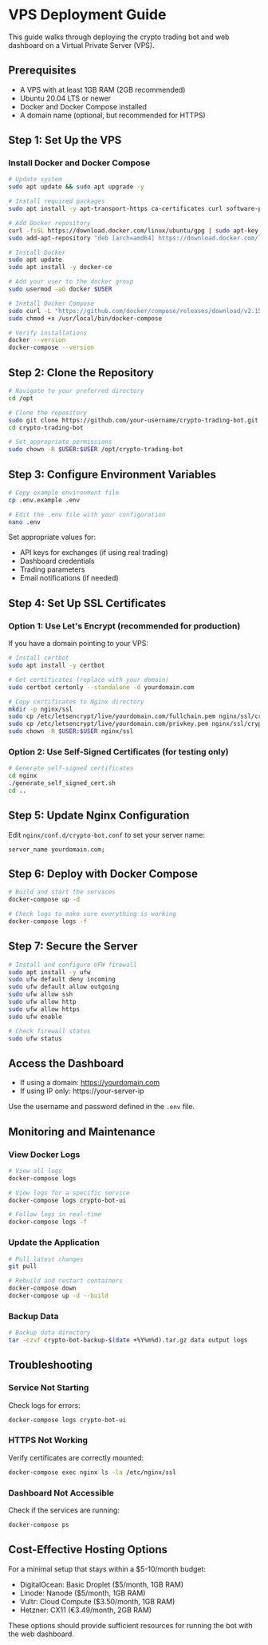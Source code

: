 # VPS Deployment Guide

This guide walks through deploying the crypto trading bot and web dashboard on a Virtual Private Server (VPS).

## Prerequisites

- A VPS with at least 1GB RAM (2GB recommended)
- Ubuntu 20.04 LTS or newer
- Docker and Docker Compose installed
- A domain name (optional, but recommended for HTTPS)

## Step 1: Set Up the VPS

### Install Docker and Docker Compose

```bash
# Update system
sudo apt update && sudo apt upgrade -y

# Install required packages
sudo apt install -y apt-transport-https ca-certificates curl software-properties-common

# Add Docker repository
curl -fsSL https://download.docker.com/linux/ubuntu/gpg | sudo apt-key add -
sudo add-apt-repository "deb [arch=amd64] https://download.docker.com/linux/ubuntu $(lsb_release -cs) stable"

# Install Docker
sudo apt update
sudo apt install -y docker-ce

# Add your user to the docker group
sudo usermod -aG docker $USER

# Install Docker Compose
sudo curl -L "https://github.com/docker/compose/releases/download/v2.15.1/docker-compose-$(uname -s)-$(uname -m)" -o /usr/local/bin/docker-compose
sudo chmod +x /usr/local/bin/docker-compose

# Verify installations
docker --version
docker-compose --version
```

## Step 2: Clone the Repository

```bash
# Navigate to your preferred directory
cd /opt

# Clone the repository
sudo git clone https://github.com/your-username/crypto-trading-bot.git
cd crypto-trading-bot

# Set appropriate permissions
sudo chown -R $USER:$USER /opt/crypto-trading-bot
```

## Step 3: Configure Environment Variables

```bash
# Copy example environment file
cp .env.example .env

# Edit the .env file with your configuration
nano .env
```

Set appropriate values for:
- API keys for exchanges (if using real trading)
- Dashboard credentials
- Trading parameters
- Email notifications (if needed)

## Step 4: Set Up SSL Certificates

### Option 1: Use Let's Encrypt (recommended for production)

If you have a domain pointing to your VPS:

```bash
# Install certbot
sudo apt install -y certbot

# Get certificates (replace with your domain)
sudo certbot certonly --standalone -d yourdomain.com

# Copy certificates to Nginx directory
mkdir -p nginx/ssl
sudo cp /etc/letsencrypt/live/yourdomain.com/fullchain.pem nginx/ssl/crypto-bot.crt
sudo cp /etc/letsencrypt/live/yourdomain.com/privkey.pem nginx/ssl/crypto-bot.key
sudo chown -R $USER:$USER nginx/ssl
```

### Option 2: Use Self-Signed Certificates (for testing only)

```bash
# Generate self-signed certificates
cd nginx
./generate_self_signed_cert.sh
cd ..
```

## Step 5: Update Nginx Configuration

Edit `nginx/conf.d/crypto-bot.conf` to set your server name:

```nginx
server_name yourdomain.com;
```

## Step 6: Deploy with Docker Compose

```bash
# Build and start the services
docker-compose up -d

# Check logs to make sure everything is working
docker-compose logs -f
```

## Step 7: Secure the Server

```bash
# Install and configure UFW firewall
sudo apt install -y ufw
sudo ufw default deny incoming
sudo ufw default allow outgoing
sudo ufw allow ssh
sudo ufw allow http
sudo ufw allow https
sudo ufw enable

# Check firewall status
sudo ufw status
```

## Access the Dashboard

- If using a domain: https://yourdomain.com
- If using IP only: https://your-server-ip

Use the username and password defined in the `.env` file.

## Monitoring and Maintenance

### View Docker Logs

```bash
# View all logs
docker-compose logs

# View logs for a specific service
docker-compose logs crypto-bot-ui

# Follow logs in real-time
docker-compose logs -f
```

### Update the Application

```bash
# Pull latest changes
git pull

# Rebuild and restart containers
docker-compose down
docker-compose up -d --build
```

### Backup Data

```bash
# Backup data directory
tar -czvf crypto-bot-backup-$(date +%Y%m%d).tar.gz data output logs
```

## Troubleshooting

### Service Not Starting

Check logs for errors:
```bash
docker-compose logs crypto-bot-ui
```

### HTTPS Not Working

Verify certificates are correctly mounted:
```bash
docker-compose exec nginx ls -la /etc/nginx/ssl
```

### Dashboard Not Accessible

Check if the services are running:
```bash
docker-compose ps
```

## Cost-Effective Hosting Options

For a minimal setup that stays within a $5-10/month budget:

- DigitalOcean: Basic Droplet ($5/month, 1GB RAM)
- Linode: Nanode ($5/month, 1GB RAM)
- Vultr: Cloud Compute ($3.50/month, 1GB RAM)
- Hetzner: CX11 (€3.49/month, 2GB RAM)

These options should provide sufficient resources for running the bot with the web dashboard. 